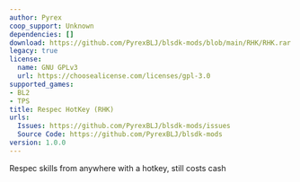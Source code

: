 ```yaml
---
author: Pyrex
coop_support: Unknown
dependencies: []
download: https://github.com/PyrexBLJ/blsdk-mods/blob/main/RHK/RHK.rar
legacy: true
license:
  name: GNU GPLv3
  url: https://choosealicense.com/licenses/gpl-3.0
supported_games:
- BL2
- TPS
title: Respec HotKey (RHK)
urls:
  Issues: https://github.com/PyrexBLJ/blsdk-mods/issues
  Source Code: https://github.com/PyrexBLJ/blsdk-mods
version: 1.0.0
---
```

Respec skills from anywhere with a hotkey, still costs cash